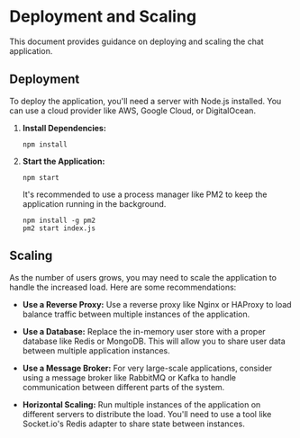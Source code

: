 # Deployment and Scaling

This document provides guidance on deploying and scaling the chat application.

## Deployment

To deploy the application, you'll need a server with Node.js installed. You can use a cloud provider like AWS, Google Cloud, or DigitalOcean.

1.  **Install Dependencies:**
    ```
    npm install
    ```

2.  **Start the Application:**
    ```
    npm start
    ```

    It's recommended to use a process manager like PM2 to keep the application running in the background.

    ```
    npm install -g pm2
    pm2 start index.js
    ```

## Scaling

As the number of users grows, you may need to scale the application to handle the increased load. Here are some recommendations:

*   **Use a Reverse Proxy:** Use a reverse proxy like Nginx or HAProxy to load balance traffic between multiple instances of the application.

*   **Use a Database:** Replace the in-memory user store with a proper database like Redis or MongoDB. This will allow you to share user data between multiple application instances.

*   **Use a Message Broker:** For very large-scale applications, consider using a message broker like RabbitMQ or Kafka to handle communication between different parts of the system.

*   **Horizontal Scaling:** Run multiple instances of the application on different servers to distribute the load. You'll need to use a tool like Socket.io's Redis adapter to share state between instances.
